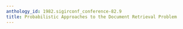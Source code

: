```yaml
---
anthology_id: 1982.sigirconf_conference-82.9
title: Probabilistic Approaches to the Document Retrieval Problem
---
```

